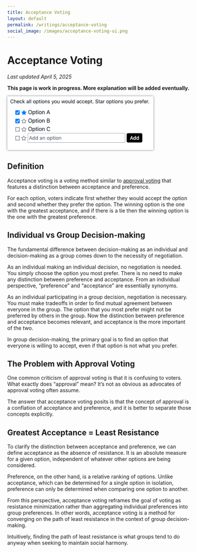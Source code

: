 ```yaml
---
title: Acceptance Voting
layout: default
permalink: /writings/acceptance-voting
social_image: /images/acceptance-voting-ui.png
---
```


# Acceptance Voting

_Last updated April 5, 2025_

__This page is work in progress. More explanation will be added eventually.__

<img src="/images/acceptance-voting-ui.png" style="margin:0 auto; box-shadow:0 0 5px rgba(0,0,0,0.5); width: 400px; max-width: 100%;">

## Definition

Acceptance voting is a voting method similar to [approval voting](https://en.wikipedia.org/wiki/Approval_voting) that features a distinction between acceptance and preference.

For each option, voters indicate first whether they would accept the option and second whether they prefer the option. The winning option is the one with the greatest acceptance, and if there is a tie then the winning option is the one with the greatest preference.

## Individual vs Group Decision-making

The fundamental difference between decision-making as an individual and decision-making as a group comes down to the necessity of negotiation.

As an individual making an individual decision, no negotiation is needed. You simply choose the option you most prefer. There is no need to make any distinction between preference and acceptance. From an individual perspective, “preference” and “acceptance” are essentially synonyms.

As an individual participating in a group decision, negotiation is necessary. You must make tradeoffs in order to find mutual agreement between everyone in the group. The option that you most prefer might not be preferred by others in the group. Now the distinction between preference and acceptance becomes relevant, and acceptance is the more important of the two.

In group decision-making, the primary goal is to find an option that everyone is willing to accept, even if that option is not what you prefer.

## The Problem with Approval Voting

One common criticism of approval voting is that it is confusing to voters. What exactly does “approval” mean? It’s not as obvious as advocates of approval voting often assume.

The answer that acceptance voting posits is that the concept of approval is a conflation of acceptance and preference, and it is better to separate those concepts explicitly.

## Greatest Acceptance = Least Resistance

To clarify the distinction between acceptance and preference, we can define acceptance as the absence of resistance. It is an absolute measure for a given option, independent of whatever other options are being considered.

Preference, on the other hand, is a relative ranking of options. Unlike acceptance, which can be determined for a single option in isolation, preference can only be determined when comparing one option to another.

From this perspective, acceptance voting reframes the goal of voting as resistance minimization rather than aggregating individual preferences into group preferences. In other words, acceptance voting is a method for converging on the path of least resistance in the context of group decision-making.

Intuitively, finding the path of least resistance is what groups tend to do anyway when seeking to maintain social harmony.
